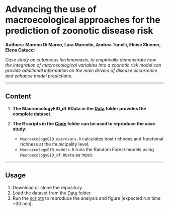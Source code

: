 # **Advancing the use of macroecological approaches for the prediction of zoonotic disease risk**

**Authors:** **Moreno Di Marco, Lara Marcolin, Andrea Tonelli, Eloise Skinner, Elena Catucci**

_Case study on cutaneous leishmaniasis, to empirically demonstrate how the integration of macroecological variables into a zoonotic risk model can provide additional information on the main drivers of disease occurrence and enhance model predictions._

---

## **Content**

1. **The MacroecologyEID_df.RData in the [Data](./Data) folder provides the complete dataset.**

2. **The R scripts in the [Code](./Code) folder can be used to reproduce the case study:**
   - `MacroecologyEID_macrovars.R` calculates host richness and functional richness at the municipality level.
   - `MacroecologyEID_models.R` runs the Random Forest models using `MacroecologyEID_df.RData` as input.

---

## **Usage**

1. Download or clone the repository.
2. Load the dataset from the [Data](./Data) folder.
3. Run the [scripts](./Code) to reproduce the analysis and figure (expected run time ~30 min).
